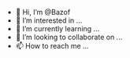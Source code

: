 - 👋 Hi, I’m @Bazof
- 👀 I’m interested in ...
- 🌱 I’m currently learning ...
- 💞️ I’m looking to collaborate on ...
- 📫 How to reach me ...

<!---
Bazof/Bazof is a ✨ special ✨ repository because its `README.md` (this file) appears on your GitHub profile.
You can click the Preview link to take a look at your changes.
--->
